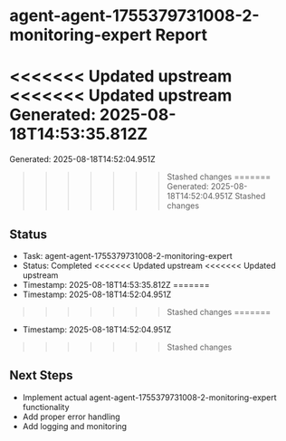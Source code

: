 # agent-agent-1755379731008-2-monitoring-expert Report

<<<<<<< Updated upstream
<<<<<<< Updated upstream
Generated: 2025-08-18T14:53:35.812Z
=======
Generated: 2025-08-18T14:52:04.951Z
>>>>>>> Stashed changes
=======
Generated: 2025-08-18T14:52:04.951Z
>>>>>>> Stashed changes

## Status
- Task: agent-agent-1755379731008-2-monitoring-expert
- Status: Completed
<<<<<<< Updated upstream
<<<<<<< Updated upstream
- Timestamp: 2025-08-18T14:53:35.812Z
=======
- Timestamp: 2025-08-18T14:52:04.951Z
>>>>>>> Stashed changes
=======
- Timestamp: 2025-08-18T14:52:04.951Z
>>>>>>> Stashed changes

## Next Steps
- Implement actual agent-agent-1755379731008-2-monitoring-expert functionality
- Add proper error handling
- Add logging and monitoring
